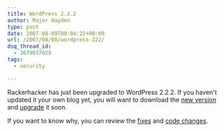```yaml
---
title: WordPress 2.2.2
author: Major Hayden
type: post
date: 2007-08-09T00:04:22+00:00
url: /2007/08/08/wordpress-222/
dsq_thread_id:
  - 3679037029
tags:
  - security

---
```

Rackerhacker has just been upgraded to WordPress 2.2.2. If you haven't updated it your own blog yet, you will want to download the [new version][1] and [upgrade][2] it soon.

If you want to know why, you can review the [fixes][3] and [code changes][4].

 [1]: http://wordpress.org/download/
 [2]: http://codex.wordpress.org/Upgrading_WordPress_Extended
 [3]: http://trac.wordpress.org/query?status=closed&milestone=2.2.2
 [4]: http://trac.wordpress.org/changeset?new=branches%2F2.2%405849&old=branches%2F2.2%405725
